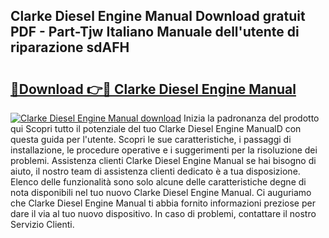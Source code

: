 ## Clarke Diesel Engine Manual Download gratuit PDF - Part-Tjw Italiano Manuale dell'utente di riparazione sdAFH

# <h2><a href="http://dfbx06h.blite.top/?on=Clarke+Diesel+Engine+Manual">🔗Download 👉🔴 Clarke Diesel Engine Manual</a></h2>

[![Clarke Diesel Engine Manual download](https://i.imgur.com/lujVjoI.png)](http://dfbx06h.blite.top/?on=Clarke+Diesel+Engine+Manual)
Inizia la padronanza del prodotto qui Scopri tutto il potenziale del tuo Clarke Diesel Engine ManualD con questa guida per l'utente. Scopri le sue caratteristiche, i passaggi di installazione, le procedure operative e i suggerimenti per la risoluzione dei problemi. Assistenza clienti Clarke Diesel Engine Manual se hai bisogno di aiuto, il nostro team di assistenza clienti dedicato è a tua disposizione. Elenco delle funzionalità sono solo alcune delle caratteristiche degne di nota disponibili nel tuo nuovo Clarke Diesel Engine Manual. Ci auguriamo che Clarke Diesel Engine Manual ti abbia fornito informazioni preziose per dare il via al tuo nuovo dispositivo. In caso di problemi, contattare il nostro Servizio Clienti.
